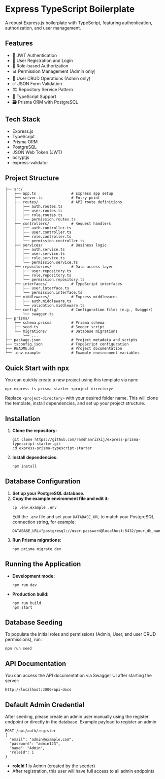 # Express TypeScript Boilerplate

A robust Express.js boilerplate with TypeScript, featuring authentication, authorization, and user management.

## Features

- 🔐 JWT Authentication
- 👥 User Registration and Login
- 🔑 Role-based Authorization
- 📊 Permission Management (Admin only)
- 👤 User CRUD Operations (Admin only)
- ✅ JSON Form Validation
- 🏗️ Repository Service Pattern
- 🔄 TypeScript Support
- 🗃️ Prisma ORM with PostgreSQL

## Tech Stack

- Express.js
- TypeScript
- Prisma ORM
- PostgreSQL
- JSON Web Token (JWT)
- bcryptjs
- express-validator

## Project Structure

```
├── src/
│   ├── app.ts                # Express app setup
│   ├── server.ts             # Entry point
│   ├── routes/               # API route definitions
│   │   ├── auth.routes.ts
│   │   ├── user.routes.ts
│   │   ├── role.routes.ts
│   │   └── permission.routes.ts
│   ├── controllers/          # Request handlers
│   │   ├── auth.controller.ts
│   │   ├── user.controller.ts
│   │   ├── role.controller.ts
│   │   └── permission.controller.ts
│   ├── services/             # Business logic
│   │   ├── auth.service.ts
│   │   ├── user.service.ts
│   │   ├── role.service.ts
│   │   └── permission.service.ts
│   ├── repositories/         # Data access layer
│   │   ├── user.repository.ts
│   │   ├── role.repository.ts
│   │   └── permission.repository.ts
│   ├── interfaces/           # TypeScript interfaces
│   │   ├── user.interface.ts
│   │   └── permission.interface.ts
│   ├── middlewares/          # Express middlewares
│   │   ├── auth.middleware.ts
│   │   └── validation.middleware.ts
│   └── config/               # Configuration files (e.g., Swagger)
│       └── swagger.ts
├── prisma/
│   ├── schema.prisma         # Prisma schema
│   ├── seed.ts               # Seeder script
│   └── migrations/           # Database migrations
│       └── ...
├── package.json              # Project metadata and scripts
├── tsconfig.json             # TypeScript configuration
├── README.md                 # Project documentation
└── .env.example              # Example environment variables
```

## Quick Start with npx

You can quickly create a new project using this template via npm:

```
npx express-ts-prisma-starter <project-directory>
```

Replace `<project-directory>` with your desired folder name. This will clone the template, install dependencies, and set up your project structure.

## Installation

1. **Clone the repository:**
   ```
   git clone https://github.com/ramdhanrizkij/express-prisma-typescript-starter.git
   cd express-prisma-typescript-starter
   ```
2. **Install dependencies:**
   ```
   npm install
   ```

## Database Configuration

1. **Set up your PostgreSQL database.**
2. **Copy the example environment file and edit it:**
   ```
   cp .env.example .env
   ```
   Edit the `.env` file and set your `DATABASE_URL` to match your PostgreSQL connection string, for example:
   ```
   DATABASE_URL="postgresql://user:password@localhost:5432/your_db_name"
   ```
3. **Run Prisma migrations:**
   ```
   npx prisma migrate dev
   ```

## Running the Application

- **Development mode:**
  ```
  npm run dev
  ```
- **Production build:**
  ```
  npm run build
  npm start
  ```

## Database Seeding

To populate the initial roles and permissions (Admin, User, and user CRUD permissions), run:

```
npm run seed
```

## API Documentation

You can access the API documentation via Swagger UI after starting the server:

```
http://localhost:3000/api-docs
```

## Default Admin Credential

After seeding, please create an admin user manually using the register endpoint or directly in the database. Example payload to register an admin:

```
POST /api/auth/register
{
  "email": "admin@example.com",
  "password": "admin123",
  "name": "Admin",
  "roleId": 1
}
```

- **roleId 1** is Admin (created by the seeder)
- After registration, this user will have full access to all admin endpoints